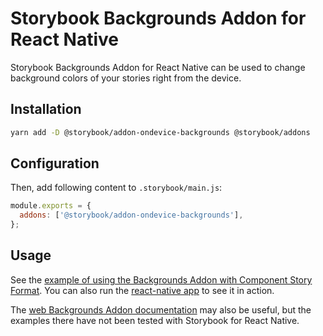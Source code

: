 # Storybook Backgrounds Addon for React Native

Storybook Backgrounds Addon for React Native can be used to change background colors of your stories right from the device.

## Installation

```sh
yarn add -D @storybook/addon-ondevice-backgrounds @storybook/addons
```

## Configuration

Then, add following content to `.storybook/main.js`:

```js
module.exports = {
  addons: ['@storybook/addon-ondevice-backgrounds'],
};
```

## Usage

See the [example of using the Backgrounds Addon with Component Story Format](../../examples/native/components/BackgroundExample/BackgroundCsf.stories.tsx). You can also run the [react-native app](../../examples/native) to see it in action.

The [web Backgrounds Addon documentation](https://storybook.js.org/docs/react/essentials/backgrounds) may also be useful, but the examples there have not been tested with Storybook for React Native.
